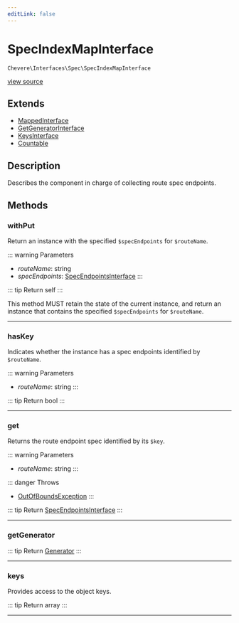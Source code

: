 ```yaml
---
editLink: false
---
```


# SpecIndexMapInterface

`Chevere\Interfaces\Spec\SpecIndexMapInterface`

[view source](https://github.com/chevere/chevere/blob/main/src/Chevere/Interfaces/Spec/SpecIndexMapInterface.php)

## Extends

- [MappedInterface](../DataStructure/MappedInterface.md)
- [GetGeneratorInterface](../DataStructure/GetGeneratorInterface.md)
- [KeysInterface](../DataStructure/KeysInterface.md)
- [Countable](https://www.php.net/manual/class.countable)

## Description

Describes the component in charge of collecting route spec endpoints.

## Methods

### withPut

Return an instance with the specified `$specEndpoints` for `$routeName`.

::: warning Parameters
- *routeName*: string
- *specEndpoints*: [SpecEndpointsInterface](./SpecEndpointsInterface.md)
:::

::: tip Return
self
:::

This method MUST retain the state of the current instance, and return
an instance that contains the specified `$specEndpoints` for `$routeName`.

---

### hasKey

Indicates whether the instance has a spec endpoints identified by `$routeName`.

::: warning Parameters
- *routeName*: string
:::

::: tip Return
bool
:::

---

### get

Returns the route endpoint spec identified by its `$key`.

::: warning Parameters
- *routeName*: string
:::

::: danger Throws
- [OutOfBoundsException](../../Exceptions/Core/OutOfBoundsException.md) 
:::

::: tip Return
[SpecEndpointsInterface](./SpecEndpointsInterface.md)
:::

---

### getGenerator

::: tip Return
[Generator](https://www.php.net/manual/class.generator)
:::

---

### keys

Provides access to the object keys.

::: tip Return
array
:::

---
